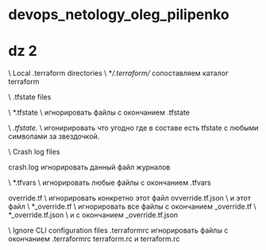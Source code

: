 # devops_netology_oleg_pilipenko
# dz 2

\ Local .terraform directories
\ **/.terraform/* сопоставляем каталог terraform

\ .tfstate files

\ *.tfstate \ игнорировать файлы с окончанием .tfstate

\ *.tfstate.* \ игонирировать что угодно где в составе есть tfstate с любыми символами за звездочкой.

\ Crash log files

crash.log игнорировать данный файл журналов


\ *.tfvars \ игнорировать любые файлы с окончанием .tfvars


override.tf \ игнорировать конкретно этот файл
ovverride.tf.json \ и этот файл
\ *_override.tf \ игнорировать все файлы с окончанием _override.tf 
\ *_override.tf.json \ и с окончанием _override.tf.json


\ Ignore CLI configuration files
.terraformrc игнорировать файлы с окончанием .terraformrc 
terraform.rc  и terraform.rc

